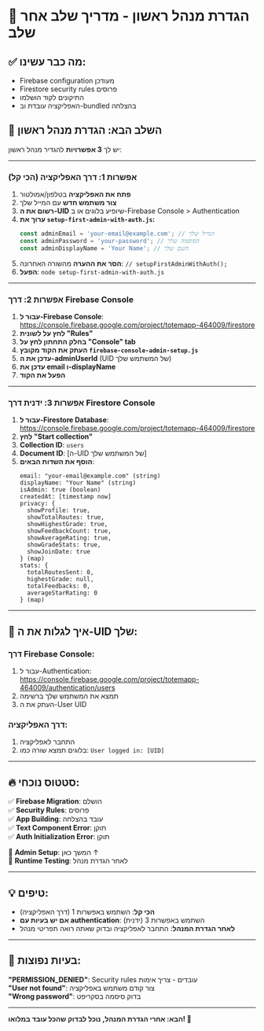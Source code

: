 # 🚀 הגדרת מנהל ראשון - מדריך שלב אחר שלב

## ✅ **מה כבר עשינו:**
- Firebase configuration מעודכן
- Firestore security rules פרוסים
- התיקונים לקוד הושלמו
- האפליקציה עובדת וב-bundled בהצלחה

## 🎯 **השלב הבא: הגדרת מנהל ראשון**

יש לך **3 אפשרויות** להגדיר מנהל ראשון:

---

### **אפשרות 1: דרך האפליקציה (הכי קל)**

1. **פתח את האפליקציה** בטלפון/אמולטור
2. **צור משתמש חדש** עם המייל שלך
3. **רשום את ה-UID** שיופיע בלוגים או ב-Firebase Console > Authentication
4. **ערוך את `setup-first-admin-with-auth.js`:**
   ```javascript
   const adminEmail = 'your-email@example.com'; // המייל שלך
   const adminPassword = 'your-password'; // הסיסמה שלך
   const adminDisplayName = 'Your Name'; // השם שלך
   ```
5. **הסר את ההערה** מהשורה האחרונה: `// setupFirstAdminWithAuth();`
6. **הפעל**: `node setup-first-admin-with-auth.js`

---

### **אפשרות 2: דרך Firebase Console**

1. **עבור ל-Firebase Console**: https://console.firebase.google.com/project/totemapp-464009/firestore
2. **לחץ על לשונית "Rules"**
3. **בחלק התחתון לחץ על "Console" tab**
4. **העתק את הקוד מקובץ `firebase-console-admin-setup.js`**
5. **עדכן את ה-adminUserId** (UID של המשתמש שלך)
6. **עדכן את email ו-displayName**
7. **הפעל את הקוד**

---

### **אפשרות 3: ידנית דרך Firestore Console**

1. **עבור ל-Firestore Database**: https://console.firebase.google.com/project/totemapp-464009/firestore
2. **לחץ "Start collection"**
3. **Collection ID**: `users`
4. **Document ID**: [ה-UID של המשתמש שלך]
5. **הוסף את השדות הבאים**:
   ```
   email: "your-email@example.com" (string)
   displayName: "Your Name" (string)
   isAdmin: true (boolean)
   createdAt: [timestamp now]
   privacy: {
     showProfile: true,
     showTotalRoutes: true,
     showHighestGrade: true,
     showFeedbackCount: true,
     showAverageRating: true,
     showGradeStats: true,
     showJoinDate: true
   } (map)
   stats: {
     totalRoutesSent: 0,
     highestGrade: null,
     totalFeedbacks: 0,
     averageStarRating: 0
   } (map)
   ```

---

## 📍 **איך לגלות את ה-UID שלך:**

### דרך Firebase Console:
1. עבור ל-Authentication: https://console.firebase.google.com/project/totemapp-464009/authentication/users
2. תמצא את המשתמש שלך ברשימה
3. העתק את ה-User UID

### דרך האפליקציה:
1. התחבר לאפליקציה
2. בלוגים תמצא שורה כמו: `User logged in: [UID]`

---

## 🔥 **סטטוס נוכחי:**

✅ **Firebase Migration**: הושלם  
✅ **Security Rules**: פרוסים  
✅ **App Building**: עובד בהצלחה  
✅ **Text Component Error**: תוקן  
✅ **Auth Initialization Error**: תוקן  

🔲 **Admin Setup**: המשך כאן ↑  
🔲 **Runtime Testing**: לאחר הגדרת מנהל  

---

## 💡 **טיפים:**

- **הכי קל**: השתמש באפשרות 1 (דרך האפליקציה)
- **אם יש בעיות עם authentication**: השתמש באפשרות 3 (ידנית)
- **לאחר הגדרת המנהל**: התחבר לאפליקציה ובדוק שאתה רואה תפריטי מנהל

---

## 🚨 **בעיות נפוצות:**

**"PERMISSION_DENIED"**: Security rules עובדים - צריך אימות  
**"User not found"**: צור קודם משתמש באפליקציה  
**"Wrong password"**: בדוק סיסמה בסקריפט  

---

**הבא: אחרי הגדרת המנהל, נוכל לבדוק שהכל עובד במלואו! 🎉**
